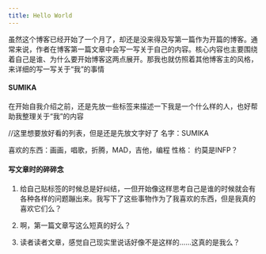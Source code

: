 ```yaml
---
title: Hello World
---
```


虽然这个博客已经开始了一个月了，却还是没来得及写第一篇作为开篇的博客。通常来说，作者在博客第一篇文章中会写一写关于自己的内容。核心内容也主要围绕着自己是谁、为什么要开始博客这两点展开。那我也就仿照着其他博客主的风格，来详细的写一写关于“我”的事情

#### SUMIKA
在开始自我介绍之前，还是先放一些标签来描述一下我是一个什么样的人，也好帮助我整理关于“我”的内容

//这里想要放好看的列表，但是还是先放文字好了
名字：SUMIKA

喜欢的东西：画画，唱歌，折腾，MAD，吉他，编程
性格： 约莫是INFP？


#### 写文章时的碎碎念
1. 给自己贴标签的时候总是好纠结，一但开始像这样思考自己是谁的时候就会有各种各样的问题蹦出来。我写下了这些事物作为了我喜欢的东西，但是我真的喜欢它们么？

2. 啊，第一篇文章写这么短真的好么？

3. 读者读者文章，感觉自己现实里说话好像不是这样的……这真的是我么？


